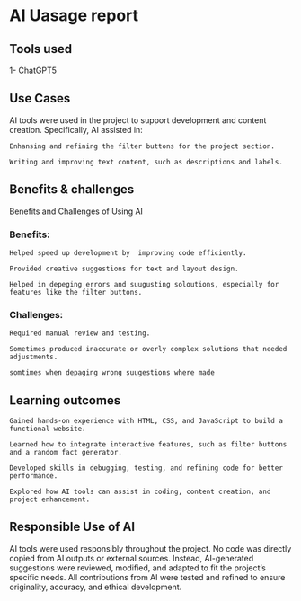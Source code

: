 # AI Uasage report
## Tools used
1- ChatGPT5
## Use Cases
AI tools were used in the project to support development and content creation. Specifically, AI assisted in:

    Enhansing and refining the filter buttons for the project section.

    Writing and improving text content, such as descriptions and labels.

## Benefits & challenges
Benefits and Challenges of Using AI

### Benefits:

    Helped speed up development by  improving code efficiently.

    Provided creative suggestions for text and layout design.

    Helped in depeging errors and suugusting soloutions, especially for features like the filter buttons.

### Challenges:

    Required manual review and testing.

    Sometimes produced inaccurate or overly complex solutions that needed adjustments.

    somtimes when depaging wrong suugestions where made 

## Learning outcomes
    Gained hands-on experience with HTML, CSS, and JavaScript to build a functional website.

    Learned how to integrate interactive features, such as filter buttons and a random fact generator.

    Developed skills in debugging, testing, and refining code for better performance.

    Explored how AI tools can assist in coding, content creation, and project enhancement.

## Responsible Use of AI
AI tools were used responsibly throughout the project. No code was directly copied from AI outputs or external sources. Instead, AI-generated suggestions were reviewed, modified, and adapted to fit the project’s specific needs. All contributions from AI were tested and refined to ensure originality, accuracy, and ethical development.